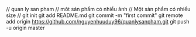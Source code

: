 // quan ly san pham
// môt sản phẩm có nhiều ảnh 
// Một sản phẩm có nhiều size
// 
git init
git add README.md
git commit -m "first commit"
git remote add origin https://github.com/nguyenhuuduy96/quanlysanpham.git
git push -u origin master
